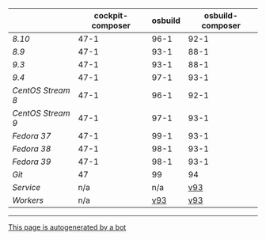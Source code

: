 |       | cockpit-composer    | osbuild    | osbuild-composer    |
|-------|---------------------|------------|---------------------|
*8.10* | 47-1 | 96-1 | 92-1
*8.9* | 47-1 | 93-1 | 88-1
*9.3* | 47-1 | 93-1 | 88-1
*9.4* | 47-1 | 97-1 | 93-1
*CentOS Stream 8* | 47-1 | 96-1 | 92-1
*CentOS Stream 9* | 47-1 | 97-1 | 93-1
*Fedora 37* | 47-1 | 99-1 | 93-1
*Fedora 38* | 47-1 | 98-1 | 93-1
*Fedora 39* | 47-1 | 98-1 | 93-1
*Git* | 47 | 99 | 94
*Service* | n/a | n/a | [v93](https://github.com/osbuild/osbuild-composer/compare/v93...main)
*Workers* | n/a | [v93](https://github.com/osbuild/osbuild/compare/v93...main) | [v93](https://github.com/osbuild/osbuild-composer/compare/v93...main)

---

[This page is autogenerated by a bot](https://gitlab.cee.redhat.com/osbuild/guides-bot/-/blob/main/release_overview.py)